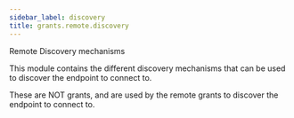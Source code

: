 ```yaml
---
sidebar_label: discovery
title: grants.remote.discovery
---
```


Remote Discovery mechanisms

This module contains the different discovery mechanisms
that can be used to discover the endpoint to connect to.

These are NOT grants, and are used by the remote grants
to discover the endpoint to connect to.

